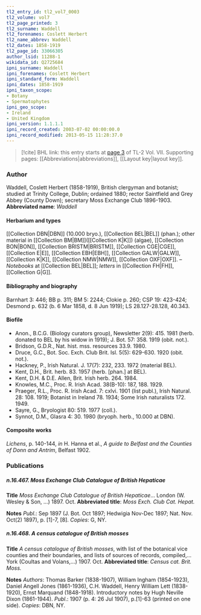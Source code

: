 ```yaml
---
tl2_entry_id: tl2_vol7_0003
tl2_volume: vol7
tl2_page_printed: 3
tl2_surname: Waddell
tl2_forenames: Coslett Herbert
tl2_name_abbrev: Waddell
tl2_dates: 1858-1919
tl2_page_id: 33066305
author_lsid: 11288-1
wikidata_id: Q2725684
ipni_surname: Waddell
ipni_forenames: Coslett Herbert
ipni_standard_form: Waddell
ipni_dates: 1858-1919
ipni_taxon_scope: 
- Botany
- Spermatophytes
ipni_geo_scope: 
- Ireland
- United Kingdom
ipni_version: 1.1.1.1
ipni_record_created: 2003-07-02 00:00:00.0
ipni_record_modified: 2013-05-15 11:28:37.0
---
```



> [!cite] BHL link: this entry starts at [page 3](https://www.biodiversitylibrary.org/page/33066305) of TL-2 Vol. VII.
> Supporting pages: [[Abbreviations|abbreviations]], [[Layout key|layout key]].

### Author

Waddell, Coslett Herbert (1858-1919), British clergyman and botanist; studied at Trinity College, Dublin; ordained 1880; rector Saintfield and Grey Abbey (County Down); secretary Moss Exchange Club 1896-1903. 
**Abbreviated name**: *Waddell*

#### Herbarium and types

[[Collection DBN|DBN]] (10.000 bryo.), [[Collection BEL|BEL]] (phan.); other material in [[Collection BM|BM]]([[Collection K|K]]) (algae), [[Collection BON|BON]], [[Collection BRISTM|BRISTM]], [[Collection CGE|CGE]], [[Collection E|E]], [[Collection EBH|EBH]], [[Collection GALW|GALW]], [[Collection K|K]], [[Collection NMW|NMW]], [[Collection OXF|OXF]]. – *Notebooks* at [[Collection BEL|BEL]]; *letters* in [[Collection FH|FH]], [[Collection G|G]].

#### Bibliography and biography

Barnhart 3: 446; BB p. 311; BM 5: 2244; Clokie p. 260; CSP 19: 423-424; Desmond p. 632 (b. 6 Mar 1858, d. 8 Jun 1919); LS 28.127-28.128, 40.343.

#### Biofile

- Anon., B.C.G. (Biology curators group), Newsletter 2(9): 415. 1981 (herb. donated to BEL by his widow in 1919); J. Bot. 57: 358. 1919 (obit. not.).
- Bridson, G.D.R., Nat. hist. mss. resources 33.9. 1980.
- Druce, G.C., Bot. Soc. Exch. Club Brit. Isl. 5(5): 629-630. 1920 (obit. not.).
- Hackney, P., Irish Natural. J. 17(7): 232, 233. 1972 (material BEL).
- Kent, D.H., Brit. herb. 83. 1957 (herb. \[phan.\] at BEL).
- Kent, D.H. & D.E. Allen, Brit. Irish herb. 264. 1984.
- Knowles, M.C., Proc. R. Irish Acad. 38(B-10): 187, 188. 1929.
- Praeger, R.L., Proc. R. Irish Acad. 7: cxlvi. 1901 (list publ.), Irish Natural. 28: 108. 1919; Botanist in Ireland 78. 1934; Some Irish naturalists 172. 1949.
- Sayre, G., Bryologist 80: 519. 1977 (coll.).
- Synnot, D.M., Glasra 4: 30. 1980 (bryoph. herb., 10.000 at DBN).

#### Composite works

*Lichens*, p. 140-144, *in* H. Hanna et al., *A guide to Belfast and the Counties of Donn and Antrim*, Belfast 1902.

### Publications

##### n.16.467. Moss Exchange Club Catalogue of British Hepaticae

**Title**
*Moss Exchange Club Catalogue of British Hepaticae*... London (W. Wesley & Son, ...) 1897. Oct.
**Abbreviated title**: *Moss Exch. Club Cat. Hepat.*

**Notes**
*Publ*.: Sep 1897 (J. Bot. Oct 1897; Hedwigia Nov-Dec 1897; Nat. Nov. Oct(2) 1897), p. \[1\]-7, \[8\]. *Copies*: G, NY.

##### n.16.468. A census catalogue of British mosses

**Title**
*A census catalogue of British mosses*, with list of the botanical vice counties and their boundaries, and lists of sources of records, compiled,... York (Coultas and Volans,...) 1907. Oct.
**Abbreviated title**: *Census cat. Brit. Moss.*

**Notes**
*Authors*: Thomas Barker (1838-1907), William Ingham (1854-1923), Daniel Angell Jones (1861-1936), C.H. Waddell, Henry William Lett (1838-1920), Ernst Marquand (1848-1918). Introductory notes by Hugh Neville Dixon (1861-1944).
*Publ*.: 1907 (p. 4: 26 Jul 1907), p.\[1\]-63 (printed on one side). *Copies*: DBN, NY.

